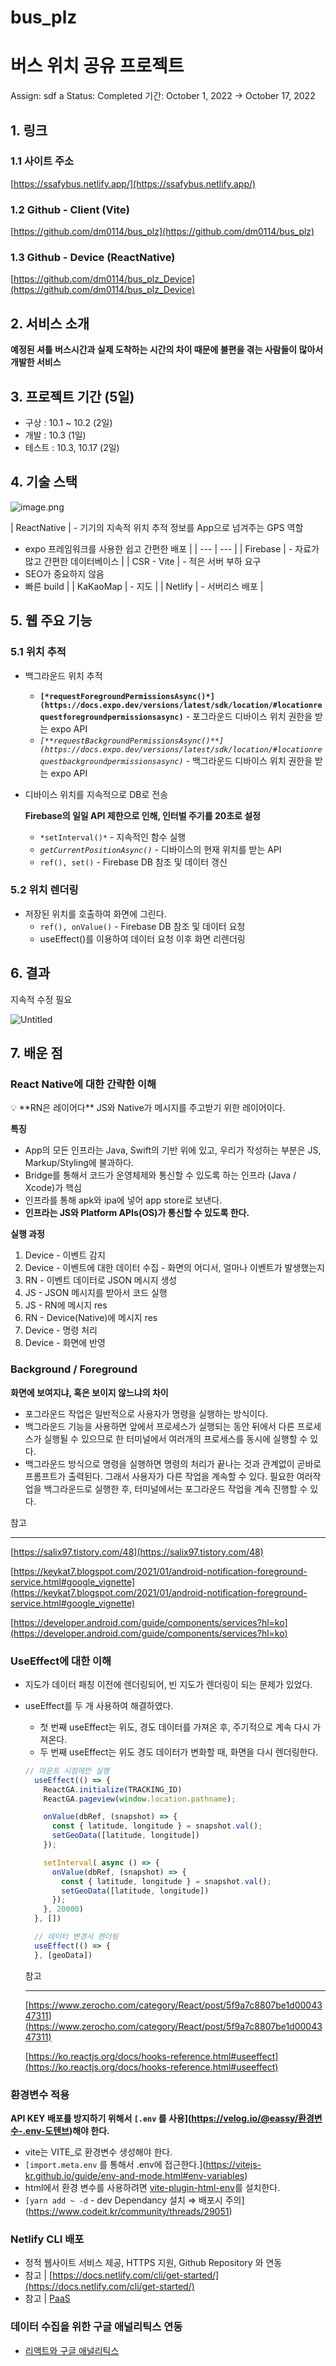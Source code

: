 # bus_plz
# 버스 위치 공유 프로젝트

Assign: sdf a
Status: Completed
기간: October 1, 2022 → October 17, 2022

## 1. 링크

### 1.1 사이트 주소

[https://ssafybus.netlify.app/](https://ssafybus.netlify.app/)

### 1.2 Github - Client (Vite)

[https://github.com/dm0114/bus_plz](https://github.com/dm0114/bus_plz)

### 1.3 Github - Device (ReactNative)

[https://github.com/dm0114/bus_plz_Device](https://github.com/dm0114/bus_plz_Device)

## 2. 서비스 소개

**예정된 셔틀 버스시간과 실제 도착하는 시간의 차이 때문에 불편을 겪는 사람들이 많아서 개발한 서비스**

## 3. 프로젝트 기간 (5일)

- 구상 : 10.1 ~ 10.2 (2일)
- 개발 : 10.3 (1일)
- 테스트 : 10.3, 10.17 (2일)

## 4. 기술 스택

![image.png](%E1%84%87%E1%85%A5%E1%84%89%E1%85%B3%20%E1%84%8B%E1%85%B1%E1%84%8E%E1%85%B5%20%E1%84%80%E1%85%A9%E1%86%BC%E1%84%8B%E1%85%B2%20%E1%84%91%E1%85%B3%E1%84%85%E1%85%A9%E1%84%8C%E1%85%A6%E1%86%A8%E1%84%90%E1%85%B3%20e44253d8d68446f5983118a5f85ea599/image.png)

| ReactNative | - 기기의 지속적 위치 추적 정보를 App으로 넘겨주는 GPS 역할
- expo 프레임워크를 사용한 쉽고 간편한 배포 |
| --- | --- |
| Firebase | - 자료가 많고 간편한 데이터베이스 |
| CSR - Vite | - 적은 서버 부하 요구
- SEO가 중요하지 않음
- 빠른 build |
| KaKaoMap | - 지도 |
| Netlify | - 서버리스 배포 |

## 5. 웹 주요 기능

### 5.1 위치 추적

- 백그라운드 위치 추적
    - **`[*requestForegroundPermissionsAsync()*](https://docs.expo.dev/versions/latest/sdk/location/#locationrequestforegroundpermissionsasync)`** - 포그라운드 디바이스 위치 권한을 받는 expo API
    - *`[**requestBackgroundPermissionsAsync()**](https://docs.expo.dev/versions/latest/sdk/location/#locationrequestbackgroundpermissionsasync)`* - 백그라운드 디바이스 위치 권한을 받는 expo API

- 디바이스 위치를 지속적으로 DB로 전송
    
    **Firebase의 일일 API 제한으로 인해, 인터벌 주기를 20초로 설정**
    
    - `*setInterval()*` - 지속적인 함수 실행
    - *`getCurrentPositionAsync()`* - 디바이스의 현재 위치를 받는 API
    - `ref(), set()` - Firebase DB 참조 및 데이터 갱신

### 5.2 위치 렌더링

- 저장된 위치를 호출하여 화면에 그린다.
    - `ref(), onValue()` - Firebase DB 참조 및 데이터 요청
    - useEffect()를 이용하여 데이터 요청 이후 화면 리렌더링

## 6. 결과

지속적 수정 필요

![Untitled](%E1%84%87%E1%85%A5%E1%84%89%E1%85%B3%20%E1%84%8B%E1%85%B1%E1%84%8E%E1%85%B5%20%E1%84%80%E1%85%A9%E1%86%BC%E1%84%8B%E1%85%B2%20%E1%84%91%E1%85%B3%E1%84%85%E1%85%A9%E1%84%8C%E1%85%A6%E1%86%A8%E1%84%90%E1%85%B3%20e44253d8d68446f5983118a5f85ea599/Untitled.png)

## 7. 배운 점

### React Native에 대한 간략한 이해

<aside>
💡 **RN은 레이어다**
JS와 Native가 메시지를 주고받기 위한 레이어이다.

</aside>

**특징**

- App의 모든 인프라는 Java, Swift의 기반 위에 있고, 
우리가 작성하는 부분은 JS, Markup/Styling에 불과하다.
- Bridge를 통해서 코드가 운영체제와 통신할 수 있도록 하는 인프라 (Java / Xcode)가 핵심
- 인프라를 통해 apk와 ipa에 넣어 app store로 보낸다.
- **인프라는 JS와 Platform APIs(OS)가 통신할 수 있도록 한다.**

**실행 과정**

1. Device - 이벤트 감지
2. Device - 이벤트에 대한 데이터 수집 - 화면의 어디서, 얼마나 이벤트가 발생했는지
3. RN - 이벤트 데이터로 JSON 메시지 생성
4. JS - JSON 메시지를 받아서 코드 실행
5. JS - RN에 메시지 res
6. RN - Device(Native)에 메시지 res
7. Device - 명령 처리
8. Device - 화면에 반영

### Background / Foreground

**화면에 보여지냐, 혹은 보이지 않느냐의 차이**

- 포그라운드 작업은 일반적으로 사용자가 명령을 실행하는 방식이다.
- 백그라운드 기능을 사용하면 앞에서 프로세스가 실행되는 동안 뒤에서 다른 프로세스가 실행될 수 있으므로 한 터미널에서 여러개의 프로세스를 동시에 실행할 수 있다.
- 백그라운드 방식으로 명령을 실행하면 명령의 처리가 끝나는 것과 관계없이 곧바로 프롬프트가 출력된다. 그래서 사용자가 다른 작업을 계속할 수 있다. 필요한 여러작업을 백그라운드로 실행한 후, 터미널에서는 포그라운드 작업을 계속 진행할 수 있다.

참고

---

[https://salix97.tistory.com/48](https://salix97.tistory.com/48)

[https://keykat7.blogspot.com/2021/01/android-notification-foreground-service.html#google_vignette](https://keykat7.blogspot.com/2021/01/android-notification-foreground-service.html#google_vignette)

[https://developer.android.com/guide/components/services?hl=ko](https://developer.android.com/guide/components/services?hl=ko)

### UseEffect에 대한 이해

- 지도가 데이터 패칭 이전에 렌더링되어, 빈 지도가 렌더링이 되는 문제가 있었다.
- useEffect를 두 개 사용하여 해결하였다.
    - 첫 번째 useEffect는 위도, 경도 데이터를 가져온 후, 주기적으로 계속 다시 가져온다.
    - 두 번째 useEffect는 위도 경도 데이터가 변화할 때, 화면을 다시 렌더링한다.
    
    ```jsx
    // 마운트 시점에만 실행
      useEffect(() => {
        ReactGA.initialize(TRACKING_ID)
        ReactGA.pageview(window.location.pathname);
    
        onValue(dbRef, (snapshot) => {
          const { latitude, longitude } = snapshot.val();
          setGeoData([latitude, longitude])
        });
    
        setInterval( async () => {
          onValue(dbRef, (snapshot) => {
            const { latitude, longitude } = snapshot.val();
            setGeoData([latitude, longitude])
          });
        }, 20000)
      }, [])
    
      // 데이터 변경시 렌더링
      useEffect(() => {
      }, [geoData])
    ```
    
    참고
    
    ---
    
    [https://www.zerocho.com/category/React/post/5f9a7c8807be1d0004347311](https://www.zerocho.com/category/React/post/5f9a7c8807be1d0004347311)
    
    [https://ko.reactjs.org/docs/hooks-reference.html#useeffect](https://ko.reactjs.org/docs/hooks-reference.html#useeffect)
    

### 환경변수 적용

**API KEY 배포를 방지하기 위해서 `[.env` 를 사용](https://velog.io/@eassy/환경변수-.env-도텐브)해야 한다.**

- vite는 VITE_로 환경변수 생성해야 한다.
- `[import.meta.env` 를 통해서 .env에 접근한다.](https://vitejs-kr.github.io/guide/env-and-mode.html#env-variables)
- html에서 환경 변수를 사용하려면 [vite-plugin-html-env](https://www.npmjs.com/package/vite-plugin-html-env)를 설치한다.
- `[yarn add ~ -d` - dev Dependancy 설치 ⇒ 배포시 주의](https://www.codeit.kr/community/threads/29051)

### Netlify CLI 배포

- 정적 웹사이트 서비스 제공, HTTPS 지원, Github Repository 와 연동
- 참고  |  [https://docs.netlify.com/cli/get-started/](https://docs.netlify.com/cli/get-started/)
- 참고  |  [PaaS](https://www.redhat.com/en/topics/cloud-computing/what-is-paas)

### 데이터 수집을 위한 구글 애널리틱스 연동

- [리액트와 구글 애널리틱스](https://fromnowwon.tistory.com/entry/react-ga-google-analytics)
